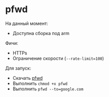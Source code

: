# pfwd

На данный момент:
- Доступна сборка под arm

Фичи:
- HTTPs
- Ограничение скорости (`--rate-limit=100`)

Для запуск:
- Скачать [pfwd](./pfwd)
- Выполнить `chmod +x pfwd`
- Выполнить `pfwd --to=google.com`

